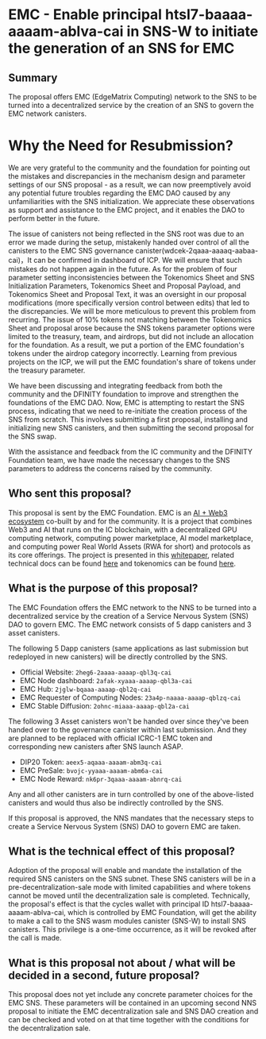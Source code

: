 # EMC - Enable principal htsl7-baaaa-aaaam-ablva-cai in SNS-W to initiate the generation of an SNS for EMC

## Summary

The proposal offers EMC (EdgeMatrix Computing) network to the SNS to be turned into a decentralized service by the creation of an SNS to govern the EMC network canisters.

# Why the Need for Resubmission?

We are very grateful to the community and the foundation for pointing out the mistakes and discrepancies in the mechanism design and parameter settings of our SNS proposal - as a result, we can now preemptively avoid any potential future troubles regarding the EMC DAO caused by any unfamiliarities with the SNS initialization. We appreciate these observations as support and assistance to the EMC project, and it enables the DAO to perform better in the future. 

The issue of canisters not being reflected in the SNS root was due to an error we made during the setup, mistakenly handed over control of all the canisters to the EMC SNS governance canister(wdcek-2qaaa-aaaaq-aabaa-cai)，It can be confirmed in dashboard of ICP. We will ensure that such mistakes do not happen again in the future. As for the problem of four parameter setting inconsistencies between the Tokenomics Sheet and SNS Initialization Parameters, Tokenomics Sheet and Proposal Payload, and Tokenomics Sheet and Proposal Text, it was an oversight in our proposal modifications (more specifically version control between edits) that led to the discrepancies. We will be more meticulous to prevent this problem from recurring. The issue of 10% tokens not matching between the Tokenomics Sheet and proposal arose because the SNS tokens parameter options were limited to the treasury, team, and airdrops, but did not include an allocation for the foundation. As a result, we put a portion of the EMC foundation's tokens under the airdrop category incorrectly. Learning from previous projects on the ICP, we will put the EMC foundation's share of tokens under the treasury parameter. 

We have been discussing and integrating feedback from both the community and the DFINITY foundation to improve and strengthen the foundations of the EMC DAO. Now, EMC is attempting to restart the SNS process, indicating that we need to re-initiate the creation process of the SNS from scratch. This involves submitting a first proposal, installing and initializing new SNS canisters, and then submitting the second proposal for the SNS swap.

With the assistance and feedback from the IC community and the DFINITY Foundation team, we have made the necessary changes to the SNS parameters to address the concerns raised by the community. 

## Who sent this proposal?

This proposal is sent by the EMC Foundation. EMC is an [AI + Web3 ecosystem](https://edgematrix.pro/) co-built by and for the community. It is a project that combines Web3 and AI that runs on the IC blockchain, with a decentralized GPU computing network, computing power marketplace, AI model marketplace, and computing power Real World Assets (RWA for short) and protocols as its core offerings. The project is presented in this [whitepaper](https://whitepaper.edgematrix.pro/en/), related technical docs can be found [here](https://manual.edgematrix.pro/) and tokenomics can be found [here](https://docs.google.com/spreadsheets/d/11nhpQ-FD5Mvmi-PMplouS3x2KHqBbfpfqEu145W_VxU/edit).

## What is the purpose of this proposal?

The EMC Foundation offers the EMC network to the NNS to be turned into a decentralized service by the creation of a Service Nervous System (SNS) DAO to govern EMC. The EMC network consists of 5 dapp canisters and 3 asset canisters. 

The following 5 Dapp canisters (same applications as last submission but redeployed in new canisters) will be directly controlled by the SNS.

- Official Website: `2heg6-2aaaa-aaaap-qbl3q-cai`
- EMC Node dashboard: `2afak-xyaaa-aaaap-qbl3a-cai`
- EMC Hub: `2jglw-bqaaa-aaaap-qbl2q-cai`
- EMC Requester of Computing Nodes: `23a4p-naaaa-aaaap-qblzq-cai`
- EMC Stable Diffusion: `2ohnc-miaaa-aaaap-qbl2a-cai`

The following 3 Asset canisters won't be handed over since they've been handed over to the governance canister within last submission. And they are planned to be replaced with official ICRC-1 EMC token and corresponding new canisters after SNS launch ASAP.

- DIP20 Token: `aeex5-aqaaa-aaaam-abm3q-cai`
- EMC PreSale: `bvojc-yyaaa-aaaam-abm6a-cai`
- EMC Node Reward: `nk6pr-3qaaa-aaaam-abnrq-cai`

Any and all other canisters are in turn controlled by one of the above-listed canisters and would thus also be indirectly controlled by the SNS.

If this proposal is approved, the NNS mandates that the necessary steps to create a Service Nervous System (SNS) DAO to govern EMC are taken.

## What is the technical effect of this proposal?

Adoption of the proposal will enable and mandate the installation of the required SNS canisters on the SNS subnet. These SNS canisters will be in a pre-decentralization-sale mode with limited capabilities and where tokens cannot be moved until the decentralization sale is completed. Technically, the proposal's effect is that the cycles wallet with principal ID htsl7-baaaa-aaaam-ablva-cai, which is controlled by EMC Foundation, will get the ability to make a call to the SNS wasm modules canister (SNS-W) to install SNS canisters. This privilege is a one-time occurrence, as it will be revoked after the call is made.

## What is this proposal not about / what will be decided in a second, future proposal?

This proposal does not yet include any concrete parameter choices for the EMC SNS. These parameters will be contained in an upcoming second NNS proposal to initiate the EMC decentralization sale and SNS DAO creation and can be checked and voted on at that time together with the conditions for the decentralization sale.